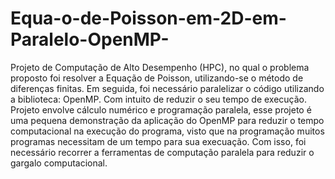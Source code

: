 # Equa-o-de-Poisson-em-2D-em-Paralelo-OpenMP-
Projeto de Computação de Alto Desempenho (HPC), no qual o problema proposto foi resolver a Equação de Poisson, utilizando-se o método de diferenças finitas. Em seguida, foi necessário paralelizar o código utilizando a biblioteca: OpenMP. Com intuito de reduzir o seu tempo de execução.
Projeto envolve cálculo numérico e programação paralela, esse projeto é uma pequena demonstração da aplicação do OpenMP para reduzir o tempo computacional na execução do programa, visto que na programação muitos programas necessitam de um tempo para sua execuação. Com isso, foi necessário recorrer a ferramentas de computação paralela para reduzir o gargalo computacional.
